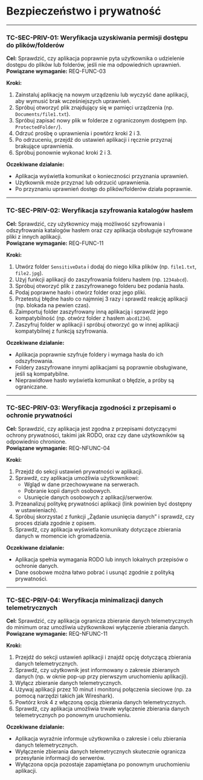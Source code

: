 # Bezpieczeństwo i prywatność

---

### TC-SEC-PRIV-01: Weryfikacja uzyskiwania permisji dostępu do plików/folderów
**Cel:** Sprawdzić, czy aplikacja poprawnie pyta użytkownika o udzielenie dostępu do plików lub folderów, jeśli nie ma odpowiednich uprawnień.  
**Powiązane wymaganie:** REQ-FUNC-03  

**Kroki:**
1. Zainstaluj aplikację na nowym urządzeniu lub wyczyść dane aplikacji, aby wymusić brak wcześniejszych uprawnień.
2. Spróbuj otworzyć plik znajdujący się w pamięci urządzenia (np. `Documents/file1.txt`).
3. Spróbuj zapisać nowy plik w folderze z ograniczonym dostępem (np. `ProtectedFolder/`).
4. Odrzuć prośbę o uprawnienia i powtórz kroki 2 i 3.
5. Po odrzuceniu, przejdź do ustawień aplikacji i ręcznie przyznaj brakujące uprawnienia.
6. Spróbuj ponownie wykonać kroki 2 i 3.

**Oczekiwane działanie:**
- Aplikacja wyświetla komunikat o konieczności przyznania uprawnień.
- Użytkownik może przyznać lub odrzucić uprawnienia.
- Po przyznaniu uprawnień dostęp do plików/folderów działa poprawnie.

---

### TC-SEC-PRIV-02: Weryfikacja szyfrowania katalogów hasłem
**Cel:** Sprawdzić, czy użytkownicy mają możliwość szyfrowania i odszyfrowania katalogów hasłem oraz czy aplikacja obsługuje szyfrowane pliki z innych aplikacji.  
**Powiązane wymaganie:** REQ-FUNC-11  

**Kroki:**
1. Utwórz folder `SensitiveData` i dodaj do niego kilka plików (np. `file1.txt`, `file2.jpg`).
2. Użyj funkcji aplikacji do zaszyfrowania folderu hasłem (np. `1234abcd`).
3. Spróbuj otworzyć plik z zaszyfrowanego folderu bez podania hasła.
4. Podaj poprawne hasło i otwórz folder oraz jego pliki.
5. Przetestuj błędne hasło co najmniej 3 razy i sprawdź reakcję aplikacji (np. blokada na pewien czas).
6. Zaimportuj folder zaszyfrowany inną aplikacją i sprawdź jego kompatybilność (np. otwórz folder z hasłem `abcd1234`).
7. Zaszyfruj folder w aplikacji i spróbuj otworzyć go w innej aplikacji kompatybilnej z funkcją szyfrowania.

**Oczekiwane działanie:**
- Aplikacja poprawnie szyfruje foldery i wymaga hasła do ich odszyfrowania.
- Foldery zaszyfrowane innymi aplikacjami są poprawnie obsługiwane, jeśli są kompatybilne.
- Nieprawidłowe hasło wyświetla komunikat o błędzie, a próby są ograniczane.

---

### TC-SEC-PRIV-03: Weryfikacja zgodności z przepisami o ochronie prywatności
**Cel:** Sprawdzić, czy aplikacja jest zgodna z przepisami dotyczącymi ochrony prywatności, takimi jak RODO, oraz czy dane użytkowników są odpowiednio chronione.  
**Powiązane wymaganie:** REQ-NFUNC-04  

**Kroki:**
1. Przejdź do sekcji ustawień prywatności w aplikacji.
2. Sprawdź, czy aplikacja umożliwia użytkownikowi:
   - Wgląd w dane przechowywane na serwerach.
   - Pobranie kopii danych osobowych.
   - Usunięcie danych osobowych z aplikacji/serwerów.
3. Przeanalizuj politykę prywatności aplikacji (link powinien być dostępny w ustawieniach).
4. Spróbuj skorzystać z funkcji „Żądanie usunięcia danych” i sprawdź, czy proces działa zgodnie z opisem.
5. Sprawdź, czy aplikacja wyświetla komunikaty dotyczące zbierania danych w momencie ich gromadzenia.

**Oczekiwane działanie:**
- Aplikacja spełnia wymagania RODO lub innych lokalnych przepisów o ochronie danych.
- Dane osobowe można łatwo pobrać i usunąć zgodnie z polityką prywatności.

---

### TC-SEC-PRIV-04: Weryfikacja minimalizacji danych telemetrycznych
**Cel:** Sprawdzić, czy aplikacja ogranicza zbieranie danych telemetrycznych do minimum oraz umożliwia użytkownikowi wyłączenie zbierania danych.  
**Powiązane wymaganie:** REQ-NFUNC-11  

**Kroki:**
1. Przejdź do sekcji ustawień aplikacji i znajdź opcję dotyczącą zbierania danych telemetrycznych.
2. Sprawdź, czy użytkownik jest informowany o zakresie zbieranych danych (np. w oknie pop-up przy pierwszym uruchomieniu aplikacji).
3. Wyłącz zbieranie danych telemetrycznych.
4. Używaj aplikacji przez 10 minut i monitoruj połączenia sieciowe (np. za pomocą narzędzi takich jak Wireshark).
5. Powtórz krok 4 z włączoną opcją zbierania danych telemetrycznych.
6. Sprawdź, czy aplikacja umożliwia trwałe wyłączenie zbierania danych telemetrycznych po ponownym uruchomieniu.

**Oczekiwane działanie:**
- Aplikacja wyraźnie informuje użytkownika o zakresie i celu zbierania danych telemetrycznych.
- Wyłączenie zbierania danych telemetrycznych skutecznie ogranicza przesyłanie informacji do serwerów.
- Wyłączona opcja pozostaje zapamiętana po ponownym uruchomieniu aplikacji.